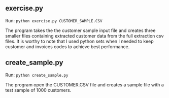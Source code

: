 ## exercise.py
Run: ```python exercise.py CUSTOMER_SAMPLE.CSV```

The program takes the the customer sample input file and creates three smaller files containing extracted customer data from the full extraction csv files.
It is worthy to note that I used python sets when I needed to keep customer and invoices codes to achieve best performance.

## create_sample.py
Run: ```python create_sample.py ```

The program open the CUSTOMER.CSV file and creates a sample file with a test sample of 1000 customers. 
